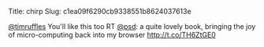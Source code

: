 Title: chirp
Slug: c1ea09f6290cb9338551b8624037613e

<a href="http://twitter.com/timruffles">@timruffles</a> You'll like this too RT <a href="http://twitter.com/psd">@psd</a>: a quite lovely book, bringing the joy of micro-computing back into my browser <a href="http://t.co/TH6ZtGE0">http://t.co/TH6ZtGE0</a>
